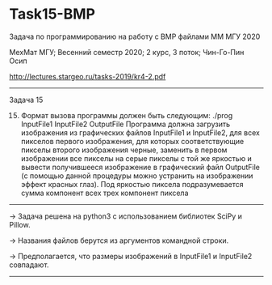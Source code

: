 # Task15-BMP
Задача по программированию на работу с BMP файлами ММ МГУ 2020

МехМат МГУ; Весенний семестр 2020; 2 курс, 3 поток; Чин-Го-Пин Осип

http://lectures.stargeo.ru/tasks-2019/kr4-2.pdf

-----------------------------------------------------------------------------------------

Задача 15

15. Формат вызова программы должен быть следующим:
./prog InputFile1 InputFile2 OutputFile
Программа должна загрузить изображения из графических файлов InputFile1 и InputFile2, для всех пикселов первого изображения, для которых соответствующие пикселы второго изображения черные, заменить в первом изображении все пикселы на серые пикселы с той же яркостью и вывести получившееся изображение в графический файл OutputFile (с помощью данной процедуры можно устранить на изображении эффект красных глаз). Под яркостью пиксела подразумевается сумма компонент всех трех компонент пиксела

-----------------------------------------------------------------------------------------

-> Задача решена на python3 с использованием библиотек SciPy и Pillow.

-> Названия файлов берутся из аргументов командной строки.

-> Предполагается, что размеры изображений в InputFile1 и InputFile2 совпадают.

-----------------------------------------------------------------------------------------
